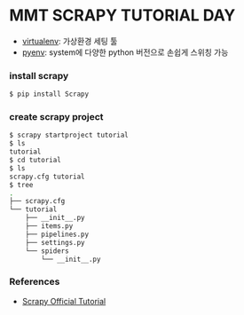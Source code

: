 # MMT SCRAPY TUTORIAL DAY

* [virtualenv](https://virtualenv.pypa.io/en/stable/): 가상환경 세팅 툴
* [pyenv](http://kwonnam.pe.kr/wiki/python/pyenv): system에 다양한 python 버전으로 손쉽게 스위칭 가능 


### install scrapy
```bash
$ pip install Scrapy
```

### create scrapy project
```bash
$ scrapy startproject tutorial
$ ls
tutorial
$ cd tutorial
$ ls
scrapy.cfg tutorial
$ tree
.
├── scrapy.cfg
└── tutorial
    ├── __init__.py
    ├── items.py
    ├── pipelines.py
    ├── settings.py
    └── spiders
        └── __init__.py

```



### References
* [Scrapy Official Tutorial](https://doc.scrapy.org/en/latest/intro/tutorial.html#creating-a-project)